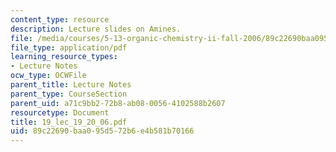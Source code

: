 ```yaml
---
content_type: resource
description: Lecture slides on Amines.
file: /media/courses/5-13-organic-chemistry-ii-fall-2006/89c22690baa095d572b6e4b581b70166_19_lec_19_20_06.pdf
file_type: application/pdf
learning_resource_types:
- Lecture Notes
ocw_type: OCWFile
parent_title: Lecture Notes
parent_type: CourseSection
parent_uid: a71c9bb2-72b8-ab08-0056-4102588b2607
resourcetype: Document
title: 19_lec_19_20_06.pdf
uid: 89c22690-baa0-95d5-72b6-e4b581b70166
---
```

